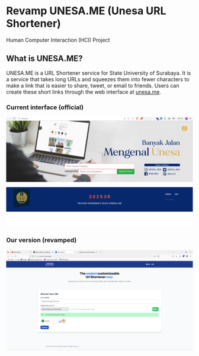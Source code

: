 # Revamp UNESA.ME (Unesa URL Shortener)

Human Computer Interaction (HCI) Project

## What is UNESA.ME?

UNESA.ME is a URL Shortener service for State University of Surabaya. It is a service that takes long URLs and squeezes them into fewer characters to make a link that is easier to share, tweet, or email to friends. Users can create these short links through the web interface at [unesa.me](https://unesa.me).

### Current interface (official)

<img src="public/docs/unesa-me-official.png">

### Our version (revamped)

<img src="public/docs/unesame-new-look.png">
